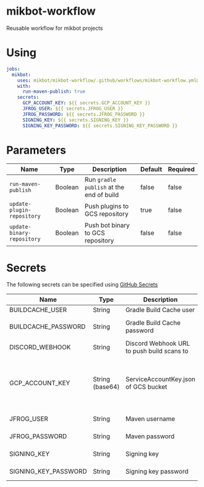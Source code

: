 # mikbot-workflow

Reusable workflow for mikbot projects


# Using
```yml
jobs:
  mikbot:
    uses: mikbot/mikbot-workflow/.github/workflows/mikbot-workflow.yml@v1.0.1
    with:
      run-maven-publish: true
    secrets:
      GCP_ACCOUNT_KEY: ${{ secrets.GCP_ACCOUNT_KEY }}
      JFROG_USER: ${{ secrets.JFROG_USER }}
      JFROG_PASSWORD: ${{ secrets.JFROG_PASSWORD }}
      SIGNING_KEY: ${{ secrets.SIGNING_KEY }}
      SIGNING_KEY_PASSWORD: ${{ secrets.SIGNING_KEY_PASSWORD }}
```

# Parameters

| Name                       | Type    | Description                              | Default | Required |
|----------------------------|---------|------------------------------------------|---------|----------|
| `run-maven-publish`        | Boolean | Run `gradle publish` at the end of build | false   | false    |
| `update-plugin-repository` | Boolean | Push plugins to GCS repository           | true    | false    |
| `update-binary-repository` | Boolean | Push bot binary to GCS repository        | false   | false    |

# Secrets

The following secrets can be specified using [GitHub Secrets](https://docs.github.com/de/actions/security-guides/encrypted-secrets)

| Name                 | Type            | Description                                | Default | Required                                                            |
|----------------------|-----------------|--------------------------------------------|---------|---------------------------------------------------------------------|
| BUILDCACHE_USER      | String          | Gradle Build Cache user                    | null    | false                                                               |
| BUILDCACHE_PASSWORD  | String          | Gradle Build Cache password                | null    | if `BUILDCACHE_USER` is specified                                   |
| DISCORD_WEBHOOK      | String          | Discord Webhook URL to push build scans to | null    | false                                                               |
| GCP_ACCOUNT_KEY      | String (base64) | ServiceAccountKey.json of GCS bucket       | null    | if `update-plugin-repository` or `update-binary-repository  is true |
| JFROG_USER           | String          | Maven username                             | null    | if `run-maven-publish` is true                                      |
| JFROG_PASSWORD       | String          | Maven password                             | null    | if `run-maven-publish` is true                                      |
| SIGNING_KEY          | String          | Signing key                                | null    | if `run-maven-publish` is true                                      |
| SIGNING_KEY_PASSWORD | String          | Signing key password                       | null    | if `run-maven-publish` is true                                      |


